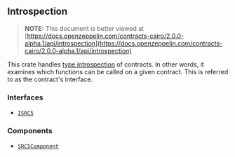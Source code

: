 ## Introspection

> **NOTE:** This document is better viewed at [https://docs.openzeppelin.com/contracts-cairo/2.0.0-alpha.1/api/introspection](https://docs.openzeppelin.com/contracts-cairo/2.0.0-alpha.1/api/introspection)

This crate handles [type introspection](https://en.wikipedia.org/wiki/Type_introspection) of contracts. In other words, it examines which functions can be called on a given contract. This is referred to as the contract's interface.

### Interfaces

- [`ISRC5`](https://docs.openzeppelin.com/contracts-cairo/2.0.0-alpha.1/api/introspection#ISRC5)

### Components

- [`SRC5Component`](https://docs.openzeppelin.com/contracts-cairo/2.0.0-alpha.1/api/introspection#SRC5Component)
